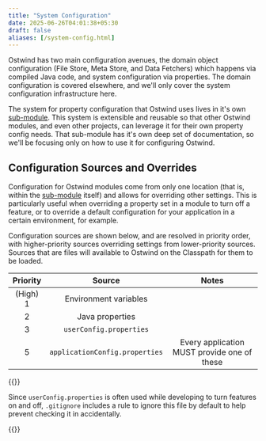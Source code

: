 ```yaml
---
title: "System Configuration"
date: 2025-06-26T04:01:38+05:30
draft: false
aliases: [/system-config.html]
---
```


<!--
Copyright 2025 Jiaqi Liu. All rights reserved.

Licensed under the Apache License, Version 2.0 (the "License");
you may not use this file except in compliance with the License.
You may obtain a copy of the License at

    https://www.apache.org/licenses/LICENSE-2.0

Unless required by applicable law or agreed to in writing, software
distributed under the License is distributed on an "AS IS" BASIS,
WITHOUT WARRANTIES OR CONDITIONS OF ANY KIND, either express or implied.
See the License for the specific language governing permissions and
limitations under the License.
-->

Ostwind has two main configuration avenues, the domain object configuration (File Store, Meta Store, and Data Fetchers)
which happens via compiled Java code, and system configuration via properties. The domain configuration is
covered elsewhere, and we'll only cover the system configuration infrastructure here.

The system for property configuration that Ostwind uses lives in it's own [sub-module][ostwind-system-config]. This system
is extensible and reusable so that other Ostwind modules, and even other projects, can leverage it for their own property
config needs. That sub-module has it's own deep set of documentation, so we'll be focusing only on how to use it for
configuring Ostwind.

Configuration Sources and Overrides
-----------------------------------

Configuration for Ostwind modules come from only one location (that is, within the [sub-module][ostwind-system-config]
itself) and allows for overriding other settings. This is particularly useful when overriding a property set in a module
to turn off a feature, or to override a default configuration for your application in a certain environment, for
example.

Configuration sources are shown below, and are resolved in priority order, with higher-priority sources overriding
settings from lower-priority sources. Sources that are files will available to Ostwind on the Classpath for them to be
loaded.

| Priority |              Source              |                     Notes                     |
|:--------:|:--------------------------------:|:---------------------------------------------:|
| (High) 1 |      Environment variables       |                                               |
|    2     |         Java properties          |                                               |
|    3     |     `userConfig.properties`      |                                               |
|    5     |  `applicationConfig.properties`  |  Every application MUST provide one of these  |

{{<admonition bg-color="#00ee88">}}

Since `userConfig.properties` is often used while developing to turn features on and off, `.gitignore` includes
a  rule to ignore this file by default to help prevent checking it in accidentally.

{{</admonition>}}

[ostwind-system-config]: https://github.com/QubitPi/Ostwind/tree/master/ostwind-system-config
